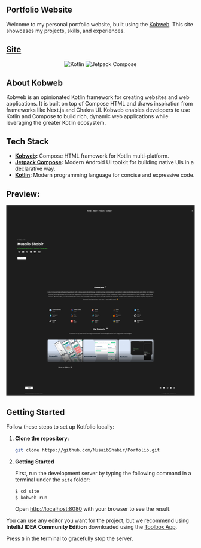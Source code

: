 

## Portfolio Website

Welcome to my personal portfolio website, built using the [Kobweb](https://github.com/varabyte/kobweb). This site showcases my projects, skills, and experiences.

## [Site](https://kotfolio.onrender.com/)

<p align="center">
  <img alt="Kotlin" src="https://img.shields.io/badge/Kotlin-a503fc?logo=kotlin&logoColor=white&style=for-the-badge"/></a>
  <img alt="Jetpack Compose" src="https://img.shields.io/static/v1?style=for-the-badge&message=Jetpack+Compose&color=4285F4&logo=Jetpack+Compose&logoColor=FFFFFF&label="/></a> 
</p>

## About Kobweb 
Kobweb is an opinionated Kotlin framework for creating websites and web applications. It is built on top of Compose HTML and draws inspiration from frameworks like Next.js and Chakra UI. Kobweb enables developers to use Kotlin and Compose to build rich, dynamic web applications while leveraging the greater Kotlin ecosystem.


## Tech Stack

- **[Kobweb](https://github.com/varabyte/kobweb):** Compose HTML framework for Kotlin multi-platform.
- **[Jetpack Compose](https://developer.android.com/jetpack/compose):** Modern Android UI toolkit for building native UIs in a declarative way.
- **[Kotlin](https://kotlinlang.org/):** Modern programming language for concise and expressive code.


## Preview: 
![Preview](images/full_screenshot.png)


## Getting Started

Follow these steps to set up Kotfolio locally:

1. **Clone the repository:**
   ```bash
   git clone https://github.com/MusaibShabir/Porfolio.git
   ```

2. **Getting Started**

    First, run the development server by typing the following command in a terminal under the `site` folder:

    ```bash
    $ cd site
    $ kobweb run
    ```

    Open [http://localhost:8080](http://localhost:8080) with your browser to see the result.

You can use any editor you want for the project, but we recommend using **IntelliJ IDEA Community Edition** downloaded
using the [Toolbox App](https://www.jetbrains.com/toolbox-app/).

Press `Q` in the terminal to gracefully stop the server.

<br>
